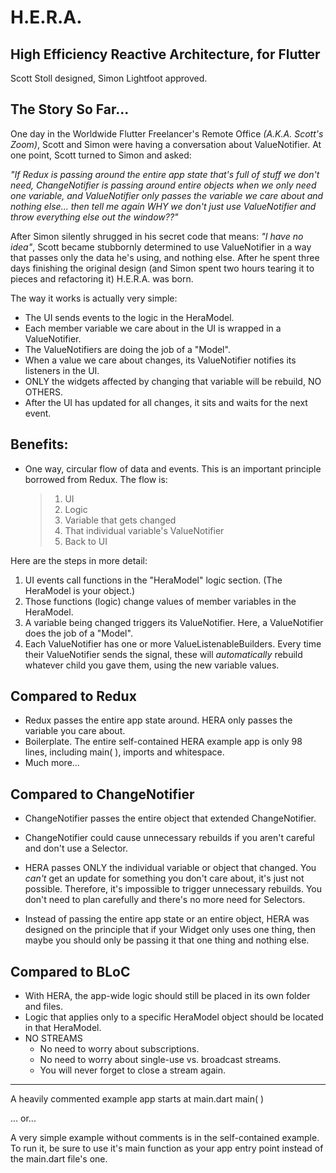# H.E.R.A.

## High Efficiency Reactive Architecture, for Flutter  
Scott Stoll designed, Simon Lightfoot approved.

## The Story So Far...

One day in the Worldwide Flutter Freelancer's Remote Office _(A.K.A. Scott's Zoom)_, Scott and Simon were having a conversation about ValueNotifier. At one point, Scott turned to Simon and asked: 

_"If Redux is passing around the entire app state that's full of stuff we don't need, ChangeNotifier is passing around entire objects when we only need one variable, and ValueNotifier  only passes the variable we care about and nothing else... then tell me again WHY we don't just use ValueNotifier and throw everything else out the window??"_

After Simon silently shrugged in his secret code that means: _"I have no idea"_, Scott became stubbornly determined to use ValueNotifier in a way that passes only the data he's using, and nothing else. After he spent three days finishing the original design (and Simon spent two hours tearing it to pieces and refactoring it) H.E.R.A. was born.

The way it works is actually very simple:
 
- The UI sends events to the logic in the HeraModel.
- Each member variable we care about in the UI is wrapped in a ValueNotifier.
- The ValueNotifiers are doing the job of a "Model".
- When a value we care about changes, its ValueNotifier notifies its listeners in the UI.
- ONLY the widgets affected by changing that variable will be rebuild, NO OTHERS.
- After the UI has updated for all changes, it sits and waits for the next event.  
  
 ## Benefits:  
 * One way, circular flow of data and events. This is an important principle borrowed from Redux. The flow is:  
 
     > 1. UI 
     >2. Logic 
    > 3. Variable that gets changed 
    > 4. That individual variable's ValueNotifier 
    > 5. Back to UI 

Here are the steps in more detail:
1. UI events call functions in the "HeraModel" logic section. (The HeraModel is your object.)
2. Those functions (logic)  change values of member variables in the HeraModel.
3. A variable being changed triggers its ValueNotifier. Here, a ValueNotifier does the job of a "Model".
4. Each ValueNotifier has one or more ValueListenableBuilders. Every time their ValueNotifier sends the signal, these will *automatically* rebuild whatever child you gave them, using the new variable values.  
  
## Compared to Redux
- Redux passes the entire app state around. HERA only passes the variable you care about.
-  Boilerplate. The entire self-contained HERA example app is only 98 lines, including
        main( ), imports and whitespace.
- Much more...  




## Compared to ChangeNotifier
 - ChangeNotifier passes the entire object that extended ChangeNotifier.
 - ChangeNotifier could cause unnecessary rebuilds if you aren't careful and don't use a Selector.
 - HERA passes ONLY the individual variable or object that changed.
        You *can't* get an update for something you don't care about, it's just not possible.
        Therefore, it's impossible to trigger unnecessary rebuilds. You don't need to plan carefully and there's no more need for Selectors.

 -  Instead of passing the entire app state or an entire object, HERA was designed on the principle that if your Widget only uses one thing, then maybe you should only be passing it that one thing and nothing else.

## Compared to BLoC
   - With HERA, the app-wide logic should still be placed in its own folder and files.
   - Logic that applies only to a specific HeraModel object should be located in that HeraModel.
   - NO STREAMS
        - No need to worry about subscriptions.
        - No need to worry about single-use vs. broadcast streams.
        - You will never forget to close a stream again.
  ---
A heavily commented example app starts at main.dart main( )  

... or...  

A very simple example without comments is in the self-contained example. To run it, be sure to use it's main function as your app entry point instead of the main.dart file's one.
